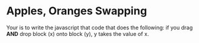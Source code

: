 # Apples, Oranges Swapping

Your is to write the javascript that code that does the following: if you drag **AND** drop block (x) onto block (y), y takes the value of x.
